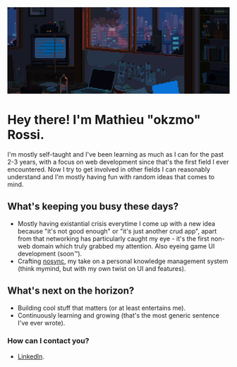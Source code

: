 <img src="./assets/banner.gif" alt="" style="width: 100vw; height: auto;" />

# Hey there! I'm Mathieu "okzmo" Rossi. 

I'm mostly self-taught and I've been learning as much as I can for the past 2-3 years, with a focus on web development since that's the first field I ever encountered. Now I try to get involved in other fields I can reasonably understand and I'm mostly having fun with random ideas that comes to mind.

## What's keeping you busy these days?

- Mostly having existantial crisis everytime I come up with a new idea because "it's not good enough" or "it's just another crud app", apart from that networking has particularly caught my eye - it's the first non-web domain which truly grabbed my attention. Also eyeing game UI development (soon™).
- Crafting [nosync](https://nosync.app), my take on a personal knowledge management system (think mymind, but with my own twist on UI and features).

## What's next on the horizon?

- Building cool stuff that matters (or at least entertains me).
- Continuously learning and growing (that's the most generic sentence I've ever wrote).

### How can I contact you?

- [LinkedIn](https://www.linkedin.com/in/mathieu-rossi-dev).
